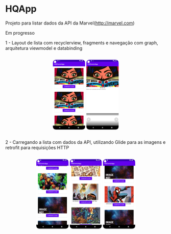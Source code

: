 # HQApp

Projeto para listar dados da API da Marvel(http://marvel.com)

Em progresso

1 - Layout de lista com recyclerview, fragments e navegação com graph, arquitetura viewmodel e databinding


<div style="display:flex;">
<p align="center">
<img width="20%" src="https://github.com/giseletoledo/HQComicApp/blob/main/Screenshot_20220926_180328.png" alt="Screenshot da tela do app">
<img width="20%" src="https://github.com/giseletoledo/HQComicApp/blob/main/Screenshot_20220926_180357.png" alt="Screenshot da tela do app">
</p>
</div>

2 - Carregando a lista com dados da API, utilizando Glide para as imagens e retrofit para requisições HTTP

<div style="display:flex;">
<p align="center">
<img width="20%" src="https://github.com/giseletoledo/HQComicApp/blob/main/Screenshot_20220930_183948.png" alt="Screenshot da tela do app">
<img width="20%" src="https://github.com/giseletoledo/HQComicApp/blob/main/Screenshot_20220930_183616.png" alt="Screenshot da tela do app">
<img width="20%" src="https://github.com/giseletoledo/HQComicApp/blob/main/Screenshot_20220930_183905.png" alt="Screenshot da tela do app">
</p>
</div>

